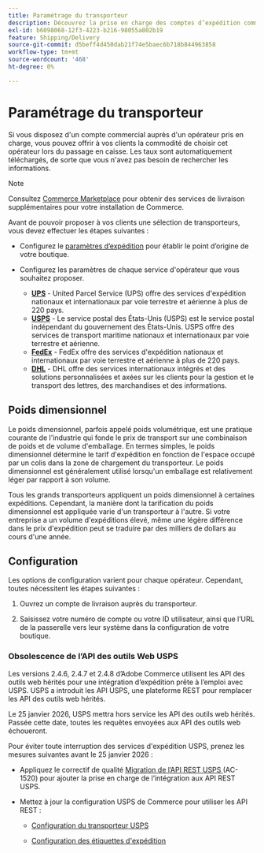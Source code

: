 ```yaml
---
title: Paramétrage du transporteur
description: Découvrez la prise en charge des comptes d’expédition commerciale disponibles pour votre boutique.
exl-id: b6098068-12f3-4223-b216-98055a802b19
feature: Shipping/Delivery
source-git-commit: d5beff4d450dab21f74e5baec6b718b844963858
workflow-type: tm+mt
source-wordcount: '468'
ht-degree: 0%

---
```


# Paramétrage du transporteur

Si vous disposez d&#39;un compte commercial auprès d&#39;un opérateur pris en charge, vous pouvez offrir à vos clients la commodité de choisir cet opérateur lors du passage en caisse. Les taux sont automatiquement téléchargés, de sorte que vous n&#39;avez pas besoin de rechercher les informations.

>[!NOTE]
>
>Consultez [Commerce Marketplace](../getting-started/commerce-marketplace.md) pour obtenir des services de livraison supplémentaires pour votre installation de Commerce.

Avant de pouvoir proposer à vos clients une sélection de transporteurs, vous devez effectuer les étapes suivantes :

- Configurez le [paramètres d’expédition](shipping-settings.md) pour établir le point d’origine de votre boutique.

- Configurez les paramètres de chaque service d&#39;opérateur que vous souhaitez proposer.

   - [**UPS**](ups.md) - United Parcel Service (UPS) offre des services d&#39;expédition nationaux et internationaux par voie terrestre et aérienne à plus de 220 pays.
   - [**USPS**](usps.md) - Le service postal des États-Unis (USPS) est le service postal indépendant du gouvernement des États-Unis. USPS offre des services de transport maritime nationaux et internationaux par voie terrestre et aérienne.
   - [**FedEx**](fedex.md) - FedEx offre des services d&#39;expédition nationaux et internationaux par voie terrestre et aérienne à plus de 220 pays.
   - [**DHL**](dhl.md) - DHL offre des services internationaux intégrés et des solutions personnalisées et axées sur les clients pour la gestion et le transport des lettres, des marchandises et des informations.

## Poids dimensionnel

Le poids dimensionnel, parfois appelé poids volumétrique, est une pratique courante de l&#39;industrie qui fonde le prix de transport sur une combinaison de poids et de volume d&#39;emballage. En termes simples, le poids dimensionnel détermine le tarif d&#39;expédition en fonction de l&#39;espace occupé par un colis dans la zone de chargement du transporteur. Le poids dimensionnel est généralement utilisé lorsqu&#39;un emballage est relativement léger par rapport à son volume.

Tous les grands transporteurs appliquent un poids dimensionnel à certaines expéditions. Cependant, la manière dont la tarification du poids dimensionnel est appliquée varie d&#39;un transporteur à l&#39;autre. Si votre entreprise a un volume d&#39;expéditions élevé, même une légère différence dans le prix d&#39;expédition peut se traduire par des milliers de dollars au cours d&#39;une année.

## Configuration

Les options de configuration varient pour chaque opérateur. Cependant, toutes nécessitent les étapes suivantes :

1. Ouvrez un compte de livraison auprès du transporteur.

1. Saisissez votre numéro de compte ou votre ID utilisateur, ainsi que l’URL de la passerelle vers leur système dans la configuration de votre boutique.

### Obsolescence de l’API des outils Web USPS

Les versions 2.4.6, 2.4.7 et 2.4.8 d’Adobe Commerce utilisent les API des outils web hérités pour une intégration d’expédition prête à l’emploi avec USPS. USPS a introduit les API USPS, une plateforme REST pour remplacer les API des outils web hérités.

Le 25 janvier 2026, USPS mettra hors service les API des outils web hérités. Passée cette date, toutes les requêtes envoyées aux API des outils web échoueront.

Pour éviter toute interruption des services d&#39;expédition USPS, prenez les mesures suivantes avant le 25 janvier 2026 :

- Appliquez le correctif de qualité [&#x200B; Migration de l’API REST USPS &#x200B;](https://experienceleague.adobe.com/docs/commerce-knowledge-base/kb/troubleshooting/known-issues-patches-attached/usps-rest-api-migration-patch.html)&#x200B;(AC-1520) pour ajouter la prise en charge de l’intégration aux API REST USPS.

- Mettez à jour la configuration USPS de Commerce pour utiliser les API REST :

   - [Configuration du transporteur USPS](usps.md)

   - [Configuration des étiquettes d&#39;expédition](shipping-label-create.md)

